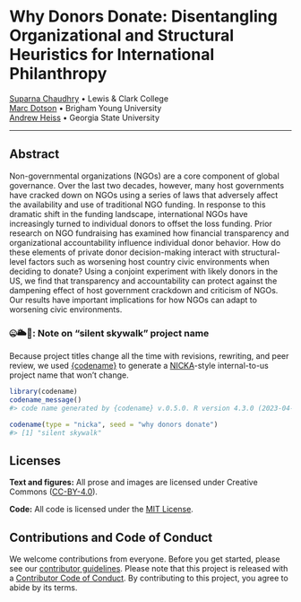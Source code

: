 

<!-- README.md is generated from README.qmd. Please edit that file -->

# Why Donors Donate: Disentangling Organizational and Structural Heuristics for International Philanthropy

[Suparna Chaudhry](http://www.suparnachaudhry.com/) • Lewis & Clark
College  
[Marc Dotson](https://marriottschool.byu.edu/directory/details?id=50683)
• Brigham Young University  
[Andrew Heiss](https://www.andrewheiss.com) • Georgia State University

<!-- badges: start -->
<!-- badges: end -->

------------------------------------------------------------------------

## Abstract

Non-governmental organizations (NGOs) are a core component of global
governance. Over the last two decades, however, many host governments
have cracked down on NGOs using a series of laws that adversely affect
the availability and use of traditional NGO funding. In response to this
dramatic shift in the funding landscape, international NGOs have
increasingly turned to individual donors to offset the loss funding.
Prior research on NGO fundraising has examined how financial
transparency and organizational accountability influence individual
donor behavior. How do these elements of private donor decision-making
interact with structural-level factors such as worsening host country
civic environments when deciding to donate? Using a conjoint experiment
with likely donors in the US, we find that transparency and
accountability can protect against the dampening effect of host
government crackdown and criticism of NGOs. Our results have important
implications for how NGOs can adapt to worsening civic environments.

### 🤐🌥️🚶: Note on “silent skywalk” project name

Because project titles change all the time with revisions, rewriting,
and peer review, we used [{codename}](http://svmiller.com/codename/) to
generate a
[NICKA](https://en.wikipedia.org/wiki/List_of_U.S._Department_of_Defense_and_partner_code_names)-style
internal-to-us project name that won’t change.

``` r
library(codename)
codename_message()
#> code name generated by {codename} v.0.5.0. R version 4.3.0 (2023-04-21).

codename(type = "nicka", seed = "why donors donate")
#> [1] "silent skywalk"
```

## Licenses

**Text and figures:** All prose and images are licensed under Creative
Commons ([CC-BY-4.0](http://creativecommons.org/licenses/by/4.0/)).

**Code:** All code is licensed under the [MIT License](LICENSE.md).

## Contributions and Code of Conduct

We welcome contributions from everyone. Before you get started, please
see our [contributor guidelines](CONTRIBUTING.md). Please note that this
project is released with a [Contributor Code of
Conduct](https://contributor-covenant.org/version/2/0/CODE_OF_CONDUCT.html).
By contributing to this project, you agree to abide by its terms.
